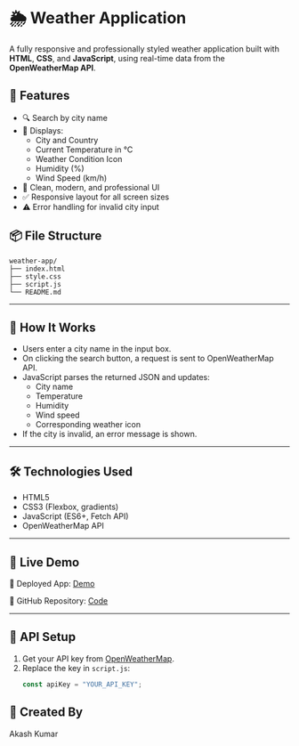 # 🌦️ Weather Application

A fully responsive and professionally styled weather application built with **HTML**, **CSS**, and **JavaScript**, using real-time data from the **OpenWeatherMap API**.

## 🚀 Features

- 🔍 Search by city name
- 📍 Displays:
  - City and Country
  - Current Temperature in °C
  - Weather Condition Icon
  - Humidity (%)
  - Wind Speed (km/h)
- 💅 Clean, modern, and professional UI
- ✅ Responsive layout for all screen sizes
- ⚠️ Error handling for invalid city input


## 📦 File Structure

```
weather-app/
├── index.html
├── style.css
├── script.js
└── README.md
```


---
## 🧠 How It Works

- Users enter a city name in the input box.
- On clicking the search button, a request is sent to OpenWeatherMap API.
- JavaScript parses the returned JSON and updates:
  - City name
  - Temperature
  - Humidity
  - Wind speed
  - Corresponding weather icon
- If the city is invalid, an error message is shown.
---


## 🛠️ Technologies Used

- HTML5
- CSS3 (Flexbox, gradients)
- JavaScript (ES6+, Fetch API)
- OpenWeatherMap API
  
---
## 🔗 Live Demo

🚀 Deployed App: [Demo](https://akashkumar2011.github.io/JS-weatherApp/)

📂 GitHub Repository: [Code](https://github.com/AkashKumar2011/JS-weatherApp)

---


## 🔑 API Setup

1. Get your API key from [OpenWeatherMap](https://openweathermap.org/api).
2. Replace the key in `script.js`:
   ```js
   const apiKey = "YOUR_API_KEY";
   ```


## 📧 Created By

  Akash Kumar
